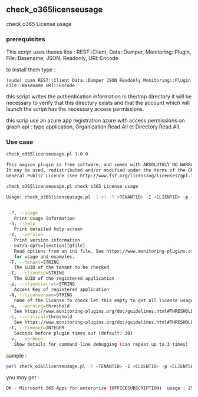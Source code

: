## check_o365licenseusage

check o365 License usage

### prerequisites

This script uses theses libs : 
REST::Client, Data::Dumper,  Monitoring::Plugin, File::Basename, JSON, Readonly, URI::Encode

to install them type :

```
(sudo) cpan REST::Client Data::Dumper JSON Readonly Monitoring::Plugin File::Basename URI::Encode
```

this script writes the authentication information in the/tmp directory it will be necessary to verify that this directory exists and that the account which will launch the script has the necessary access permissions.

this scrip use an azure app registration  azure with access permissions on  graph api : type application,  Organization.Read.All et Directory.Read.All.

### Use case

```bash
check_o365licenseusage.pl 1.0.0

This nagios plugin is free software, and comes with ABSOLUTELY NO WARRANTY.
It may be used, redistributed and/or modified under the terms of the GNU
General Public Licence (see http://www.fsf.org/licensing/licenses/gpl.txt).

check_o365licenseusage.pl check o365 License usage

Usage: check_o365licenseusage.pl  [-v] -T <TENANTID> -I <CLIENTID> -p <CLIENTSECRET> [-N <LICENSENAME>] [-w <WARNING>] [-c <CRITICAL>]


 -?, --usage
   Print usage information
 -h, --help
   Print detailed help screen
 -V, --version
   Print version information
 --extra-opts=[section][@file]
   Read options from an ini file. See https://www.monitoring-plugins.org/doc/extra-opts.html
   for usage and examples.
 -T, --tenant=STRING
   The GUID of the tenant to be checked
 -I, --clientid=STRING
   The GUID of the registered application
 -p, --clientsecret=STRING
   Access Key of registered application
 -N, --licensename=STRING
   name of the license to check let this empty to get all license usage
 -w, --warning=threshold
   See https://www.monitoring-plugins.org/doc/guidelines.html#THRESHOLDFORMAT for the threshold format.
 -c, --critical=threshold
   See https://www.monitoring-plugins.org/doc/guidelines.html#THRESHOLDFORMAT for the threshold format.
 -t, --timeout=INTEGER
   Seconds before plugin times out (default: 30)
 -v, --verbose
   Show details for command-line debugging (can repeat up to 3 times)
```

sample : 

```bash
perl check_o365licenseusage.pl -T <TENANTID> -I <CLIENTID> -p <CLIENTSECRET> -N OFFICESUBSCRIPTION -w 80 -c 95
```

you may get :

```bash
OK - Microsoft 365 Apps for enterprise (OFFICESUBSCRIPTION)  usage : 29.375 % (235/800)  | OFFICESUBSCRIPTION_usage=29.37%;80;95
```
